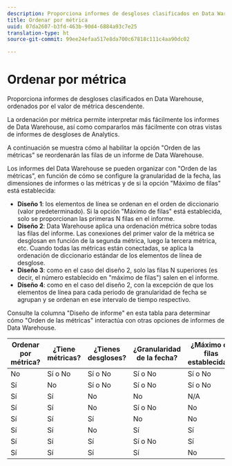 ```yaml
---
description: Proporciona informes de desgloses clasificados en Data Warehouse, ordenados por el valor de métrica descendente.
title: Ordenar por métrica
uuid: 07da2607-b3fd-463b-90d4-6884a93c7e25
translation-type: ht
source-git-commit: 99ee24efaa517e8da700c67818c111c4aa90dc02

---
```



# Ordenar por métrica

Proporciona informes de desgloses clasificados en Data Warehouse, ordenados por el valor de métrica descendente.

La ordenación por métrica permite interpretar más fácilmente los informes de Data Warehouse, así como compararlos más fácilmente con otras vistas de informes de desgloses de Analytics.

A continuación se muestra cómo al habilitar la opción &quot;Orden de las métricas&quot; se reordenarán las filas de un informe de Data Warehouse.

Los informes del Data Warehouse se pueden organizar con &quot;Orden de las métricas&quot;, en función de cómo se configure la granularidad de la fecha, las dimensiones de informes o las métricas y de si la opción &quot;Máximo de filas&quot; está establecida:

* **Diseño 1**: los elementos de línea se ordenan en el orden de diccionario (valor predeterminado). Si la opción &quot;Máximo de filas&quot; está establecida, solo se proporcionan las primeras N filas en el informe.
* **Diseño 2**: Data Warehouse aplica una ordenación métrica sobre todas las filas del informe. Las conexiones del primer valor de la métrica se desglosan en función de la segunda métrica, luego la tercera métrica, etc. Cuando todas las métricas están conectadas, se aplica la ordenación de diccionario estándar de los elementos de línea de desglose.
* **Diseño 3**: como en el caso del diseño 2, solo las filas N superiores (es decir, el número establecido en &quot;máximo de filas&quot;) salen en el informe.
* **Diseño 4**: como en el caso del diseño 2, con la excepción de que los elementos de línea para cada periodo de granularidad de fecha se agrupan y se ordenan en ese intervalo de tiempo respectivo.

Consulte la columna &quot;Diseño de informe&quot; en esta tabla para determinar cómo &quot;Orden de las métricas&quot; interactúa con otras opciones de informes de Data Warehouse.

| Ordenar por métrica? | ¿Tiene métricas? | ¿Tienes desgloses? | ¿Granularidad de la fecha? | ¿Máximo de filas establecidas? | Diseño de informe |
|---|---|---|---|---|---|
| No | Sí o No | Sí o No | Sí o No | Sí o No | 1 |
| Sí | No | Sí o No | Sí o No | Sí o No | 1 |
| Sí | Sí | No | No | N/A | 1 |
| Sí | Sí | No | Sí o No | No | 1 |
| Sí | Sí | Sí | No | No | 2 |
| Sí | Sí | No | Sí | Sí | 3 |
| Sí | Sí | Sí | Sí o No | Sí | 3 |
| Sí | Sí | Sí | Sí | No | 4 |

